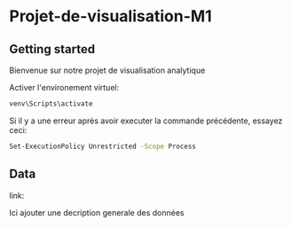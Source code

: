 # Projet-de-visualisation-M1

## Getting started

Bienvenue sur notre projet de visualisation analytique

Activer l'environement virtuel:
```bash
venv\Scripts\activate
```

Si il y a une erreur après avoir executer la commande précédente, essayez ceci:
```bash
Set-ExecutionPolicy Unrestricted -Scope Process
```

## Data

link:

Ici ajouter une decription generale des données



